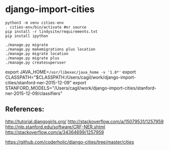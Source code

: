 # django-import-cities

    python3 -m venv cities-env
    . cities-env/bin/activate #or source
    pip install -r lindysite/requirements.txt
    pip install ipython

    ./manage.py migrate
    ./manage.py makemigrations plus location
    ./manage.py migrate location
    ./manage.py migrate plus
    ./manage.py createsuperuser

export JAVA_HOME=`/usr/libexec/java_home -v '1.8*'`
export CLASSPATH="$CLASSPATH:/Users/cagil/work/django-import-cities/stanford-ner-2015-12-09"
export STANFORD_MODELS="/Users/cagil/work/django-import-cities/stanford-ner-2015-12-09/classifiers"


## References:
http://tutorial.djangogirls.org/
http://stackoverflow.com/a/15079531/1257959
http://nlp.stanford.edu/software/CRF-NER.shtml
http://stackoverflow.com/a/34364699/1257959

https://github.com/coderholic/django-cities/tree/master/cities
